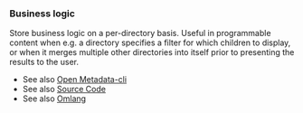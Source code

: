 ### Business logic

Store business logic on a per-directory basis. Useful in programmable content when e.g. a directory specifies a filter for which children to display, or when it merges multiple other directories into itself prior to presenting the results to the user.

* See also [Open Metadata-cli](../cli)
* See also [Source Code](../source-code)
* See also [Omlang](../omlang)